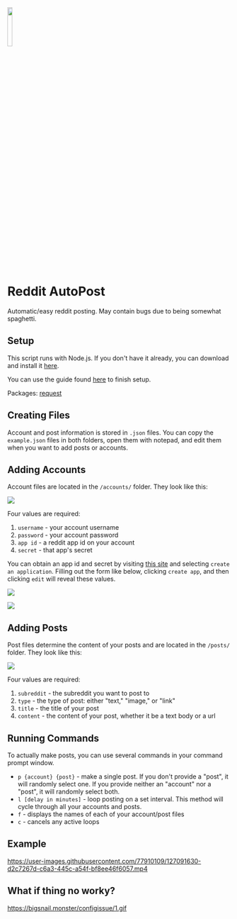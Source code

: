 <img src='https://www.redditinc.com/assets/images/site/reddit-logo.png' width=15% height=15%/>

# Reddit AutoPost

Automatic/easy reddit posting. May contain bugs due to being somewhat spaghetti.

## Setup

This script runs with Node.js. If you don't have it already, you can download and install it [here](https://nodejs.org/en/).

You can use the guide found [here](https://github.com/bigsnailmonster/snailbot-assets/blob/main/setting%20up%20node%20projects.md) to finish setup.

Packages: [request](https://www.npmjs.com/package/request)

## Creating Files

Account and post information is stored in `.json` files. You can copy the `example.json` files in both folders, open them with notepad, and edit them when you want to add posts or accounts.

## Adding Accounts

Account files are located in the `/accounts/` folder. They look like this:

![](https://cdn.discordapp.com/attachments/833909925255708682/869414396584132718/unknown.png)

Four values are required:

1. `username` - your account username
2. `password` - your account password
3. `app id` - a reddit app id on your account
4. `secret` - that app's secret

You can obtain an app id and secret by visiting [this site](https://ssl.reddit.com/prefs/apps/) and selecting `create an application`. Filling out the form like below, clicking `create app`, and then clicking `edit` will reveal these values.

![](https://cdn.discordapp.com/attachments/833909925255708682/869415871657947146/unknown.png)

![](https://cdn.discordapp.com/attachments/833909925255708682/869417667713458176/app.PNG)

## Adding Posts

Post files determine the content of your posts and are located in the `/posts/` folder. They look like this:

![](https://cdn.discordapp.com/attachments/833909925255708682/869418125454639114/unknown.png)

Four values are required:

1. `subreddit` - the subreddit you want to post to
2. `type` - the type of post: either "text," "image," or "link"
3. `title` - the title of your post
4. `content` - the content of your post, whether it be a text body or a url

## Running Commands

To actually make posts, you can use several commands in your command prompt window.

* `p {account} {post}` - make a single post. If you don't provide a "post", it will randomly select one. If you provide neither an "account" nor a "post", it will randomly select both.
* `l [delay in minutes]` - loop posting on a set interval. This method will cycle through all your accounts and posts.
* `f` - displays the names of each of your account/post files
* `c` - cancels any active loops

## Example

https://user-images.githubusercontent.com/77910109/127091630-d2c7267d-c6a3-445c-a54f-bf8ee46f6057.mp4

## What if thing no worky?

https://bigsnail.monster/configissue/1.gif
